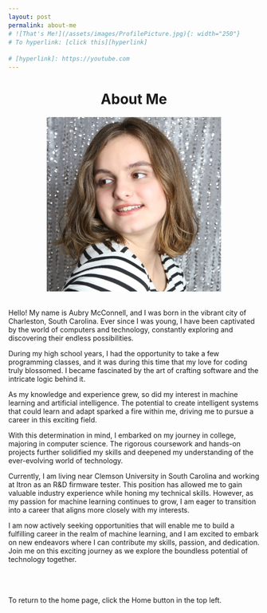 ```yaml
---
layout: post
permalink: about-me
# ![That's Me!](/assets/images/ProfilePicture.jpg){: width="250"}
# To hyperlink: [click this][hyperlink]

# [hyperlink]: https://youtube.com
---
```

    
<h1 class="post-title p-name"><span class="gold"> <div style="text-align:center"> About Me </div></span></h1>

<div style="text-align: center"><img src="./assets/files/SideEyePic.jpg" width="350"></div>

<br>Hello! My name is Aubry McConnell, and I was born in the vibrant city of Charleston, South Carolina. Ever since I was young, I have been captivated by the world of computers and technology, constantly exploring and discovering their endless possibilities.

During my high school years, I had the opportunity to take a few programming classes, and it was during this time that my love for coding truly blossomed. I became fascinated by the art of crafting software and the intricate logic behind it.

As my knowledge and experience grew, so did my interest in machine learning and artificial intelligence. The potential to create intelligent systems that could learn and adapt sparked a fire within me, driving me to pursue a career in this exciting field.

With this determination in mind, I embarked on my journey in college, majoring in computer science. The rigorous coursework and hands-on projects further solidified my skills and deepened my understanding of the ever-evolving world of technology.

Currently, I am living near Clemson University in South Carolina and working at Itron as an R&D firmware tester. This position has allowed me to gain valuable industry experience while honing my technical skills. However, as my passion for machine learning continues to grow, I am eager to transition into a career that aligns more closely with my interests.

I am now actively seeking opportunities that will enable me to build a fulfilling career in the realm of machine learning, and I am excited to embark on new endeavors where I can contribute my skills, passion, and dedication. Join me on this exciting journey as we explore the boundless potential of technology together.

<br><br><br>To return to the home page, click the Home button in the top left.
